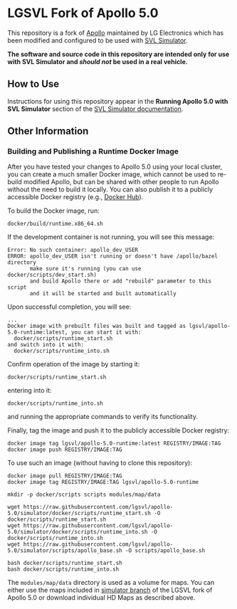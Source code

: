 # LGSVL Fork of Apollo 5.0
This repository is a fork of [Apollo](https://github.com/ApolloAuto/apollo) maintained by LG Electronics which has been modified and configured to be used with [SVL Simulator](https://github.com/lgsvl/simulator).

**The software and source code in this repository are intended only for use with SVL Simulator and *should not* be used in a real vehicle.**

## How to Use

Instructions for using this repository appear in the **Running Apollo 5.0 with SVL Simulator** section of the [SVL Simulator documentation](https://www.svlsimulator.com/docs/installation-guide/system-under-test/apollo5-0-instructions.md).


## Other Information
### Building and Publishing a Runtime Docker Image

After you have tested your changes to Apollo 5.0 using your local cluster, you can create a much smaller Docker image, which cannot be used to re-build modified Apollo, but can be shared with other people to run Apollo without the need to build it locally. You can also publish it to a publicly accessible Docker registry (e.g., [Docker Hub](https://hub.docker.com/)).

To build the Docker image, run:

``` console
docker/build/runtime.x86_64.sh
```

If the development container is not running, you will see this message:
```console
Error: No such container: apollo_dev_USER
ERROR: apollo_dev_USER isn't running or doesn't have /apollo/bazel directory
       make sure it's running (you can use docker/scripts/dev_start.sh)
       and build Apollo there or add "rebuild" parameter to this script
       and it will be started and built automatically
```

Upon successful completion, you will see:

```console
...
Docker image with prebuilt files was built and tagged as lgsvl/apollo-5.0-runtime:latest, you can start it with:
  docker/scripts/runtime_start.sh
and switch into it with:
  docker/scripts/runtime_into.sh
```

Confirm operation of the image by starting it:

```console
docker/scripts/runtime_start.sh
```

entering into it:

```console
docker/scripts/runtime_into.sh
```

and running the appropriate commands to verify its functionality.

Finally, tag the image and push it to the publicly accessible Docker registry:

```console
docker image tag lgsvl/apollo-5.0-runtime:latest REGISTRY/IMAGE:TAG
docker image push REGISTRY/IMAGE:TAG
```

To use such an image (without having to clone this repository):

```console
docker image pull REGISTRY/IMAGE:TAG
docker image tag REGISTRY/IMAGE:TAG lgsvl/apollo-5.0-runtime

mkdir -p docker/scripts scripts modules/map/data

wget https://raw.githubusercontent.com/lgsvl/apollo-5.0/simulator/docker/scripts/runtime_start.sh -O docker/scripts/runtime_start.sh
wget https://raw.githubusercontent.com/lgsvl/apollo-5.0/simulator/docker/scripts/runtime_into.sh -O docker/scripts/runtime_into.sh
wget https://raw.githubusercontent.com/lgsvl/apollo-5.0/simulator/scripts/apollo_base.sh -O scripts/apollo_base.sh

bash docker/scripts/runtime_start.sh
bash docker/scripts/runtime_into.sh
```

The `modules/map/data` directory is used as a volume for maps. You can either use the maps included in [simulator branch](https://github.com/lgsvl/apollo-5.0/tree/simulator/modules/map/data) of the LGSVL fork of Apollo 5.0 or download individual HD Maps as described above.

